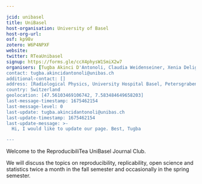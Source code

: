 ```yaml
---

jcid: unibasel
title: UniBasel
host-organisation: University of Basel
host-org-url: 
osf: kp98v
zotero: W6P4NPXF
website: 
twitter: RTeaUnibasel
signup: https://forms.gle/ccX4physW1SmiX2w7
organisers: [Tugba Akinci D'Antonoli, Claudia Weidenseiner, Xenia Deligianni, Francesco Santini, Valentin Amrhein, Noëmi Capdevila]
contact: tugba.akincidantonoli@unibas.ch
additional-contact: []
address: [Radiological Physics, University Hospital Basel, Petersgraben 4, 4031 Basel]
country: Switzerland
geolocation: [47.56103469106742, 7.583484649658203]
last-message-timestamp: 1675462154
last-message-level: 0
last-update: tugba.akincidantonoli@unibas.ch
last-update-timestamp: 1675462154
last-update-message: >-
  Hi, I would like to update our page. Best, Tugba

---
```


Welcome to the ReproducibiliTea UniBasel Journal Club.

We will discuss the topics on reproducibility, replicability, open science and statistics twice a month in the fall semester and occasionally in the spring semester.
